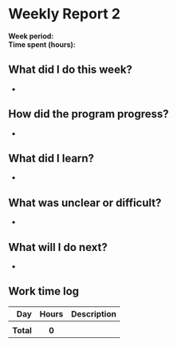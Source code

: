 # Weekly Report 2

**Week period:**  
**Time spent (hours):**  

## What did I do this week?
- 

## How did the program progress?
- 

## What did I learn?
- 

## What was unclear or difficult?
- 

## What will I do next?
- 

## Work time log
| Day | Hours | Description |
|----:|:-----:|-------------|
|     |       |             |
| **Total** | **0** | |
